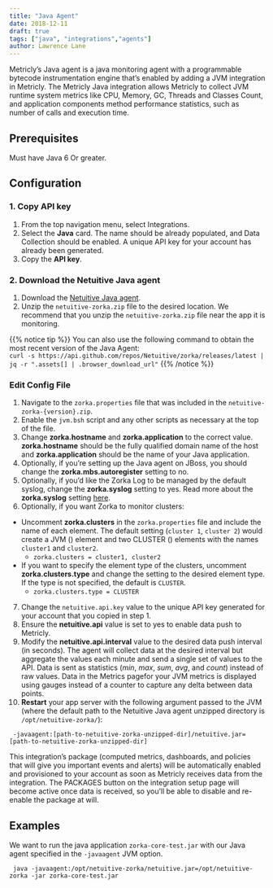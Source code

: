 ```yaml
---
title: "Java Agent"
date: 2018-12-11
draft: true
tags: ["java", "integrations","agents"]
author: Lawrence Lane
---
```

Metricly’s Java agent is a java monitoring agent with a programmable bytecode instrumentation engine that’s enabled by adding a JVM integration in Metricly. The Metricly Java integration allows Metricly to collect JVM runtime system metrics like CPU, Memory, GC, Threads and Classes Count, and application components method performance statistics, such as number of calls and execution time.

## Prerequisites
Must have Java 6 Or greater.

## Configuration

### 1. Copy API key
1. From the top navigation menu, select Integrations.
2. Select the **Java** card. The name should be already populated, and Data Collection should be enabled. A unique API key for your account has already been generated.
3. Copy the **API key**.

### 2. Download the Netuitive Java agent

1. Download the [Netuitive Java agent](https://github.com/netuitive/zorka/releases/latest).
2. Unzip the `netuitive-zorka.zip` file to the desired location. We recommend that you unzip the `netuitive-zorka.zip` file near the app it is monitoring.

{{% notice tip %}}
You can also use the following command to obtain the most recent version of the Java Agent:   
`curl -s https://api.github.com/repos/Netuitive/zorka/releases/latest | jq -r ".assets[] | .browser_download_url"`
{{% /notice %}}

### Edit Config File

1. Navigate to the `zorka.properties` file that was included in the `netuitive-zorka-{version}.zip`.
2. Enable the `jvm.bsh` script and any other scripts as necessary at the top of the file.
3. Change **zorka.hostname** and **zorka.application** to the correct value. **zorka.hostname** should be the fully qualified domain name of the host and **zorka.application** should be the name of your Java application.
4. Optionally, if you’re setting up the Java agent on JBoss, you should change the **zorka.mbs.autoregister** setting to no.
5. Optionally, if you’d like the Zorka Log to be managed by the default syslog, change the **zorka.syslog** setting to yes. Read more about the **zorka.syslog** setting [here](http://zorka.io/install/logging.html).
6. Optionally, if you want Zorka to monitor clusters:
  - Uncomment **zorka.clusters** in the `zorka.properties` file and include the name of each element. The default setting (`cluster 1`, `cluster 2`) would create a JVM () element and two CLUSTER () elements with the names `cluster1` and `cluster2`.
    - `zorka.clusters = cluster1, cluster2`
  - If you want to specify the element type of the clusters, uncomment **zorka.clusters.type** and change the setting to the desired element type. If the type is not specified, the default is `CLUSTER`.
    - `zorka.clusters.type = CLUSTER`
7. Change the `netuitive.api.key` value to the unique API key generated for your account that you copied in step 1.
8. Ensure the **netuitive.api** value is set to yes to enable data push to Metricly.
9. Modify the **netuitive.api.interval** value to the desired data push interval (in seconds). The agent will collect data at the desired interval but aggregate the values each minute and send a single set of values to the API. Data is sent as statistics (_min_, _max_, _sum_, _avg_, and _count_) instead of raw values. Data in the Metrics pagefor your JVM metrics is displayed using gauges instead of a counter to capture any delta between data points.
10. **Restart** your app server with the following argument passed to the JVM (where the default path to the Netuitive Java agent unzipped directory is `/opt/netuitive-zorka/`):

```
 -javaagent:[path-to-netuitive-zorka-unzipped-dir]/netuitive.jar=[path-to-netuitive-zorka-unzipped-dir]
```

This integration’s package (computed metrics, dashboards, and policies that will give you important events and alerts) will be automatically enabled and provisioned to your account as soon as Metricly receives data from the integration. The PACKAGES button on the integration setup page will become active once data is received, so you’ll be able to disable and re-enable the package at will.

## Examples

We want to run the java application `zorka-core-test.jar` with our Java agent specified in the `-javaagent` JVM option.

```
 java -javaagent:/opt/netuitive-zorka/netuitive.jar=/opt/netuitive-zorka -jar zorka-core-test.jar
 ```
